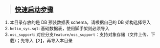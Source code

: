 > ## [快速启动步骤](https://helio.uncarbon.cc/#/i18n/zh-CN/helio-boot/quick-start)

1. 本目录存放的是 DB 预装数据表 schema，请根据自己的 DB 架构选择导入
2. `helio_sys.sql`: 基础数据表，使用脚手架则必须导入
3. `oss_support`: 对应分支`feature/oss_support`：支持对象存储（文件上传、下载）；先导入【2】，再导入本目录
